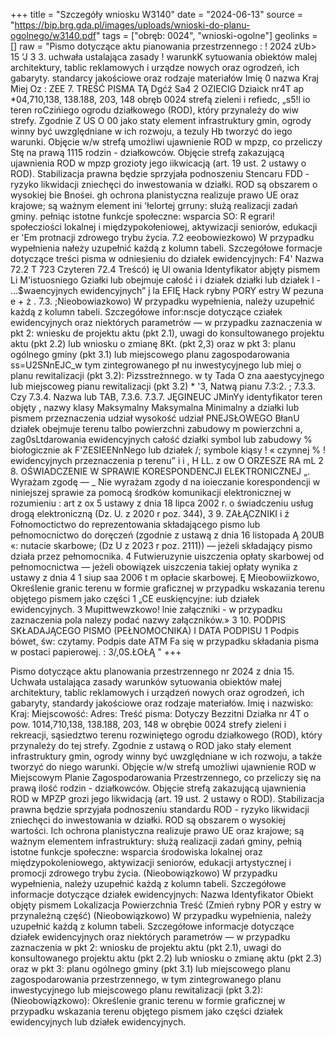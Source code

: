 +++
title = "Szczegóły wniosku W3140"
date = "2024-06-13"
source = "https://bip.brg.gda.pl/images/uploads/wnioski-do-planu-ogolnego/w3140.pdf"
tags = ["obręb: 0024", "wnioski-ogolne"]
geolinks = []
raw = "Pismo dotyczące aktu pianowania przestrzennego : ! 2024 zUb> 15 'J 3 3. uchwała ustalająca zasady ! warunkK sytuowania obiektów malej architektury, tablic reklamowych i urządze nowych oraz ogrodzeń, ich gabaryty. standarcy jakościowe oraz rodzaje materiałów Imię 0 nazwa Kraj Miej Oz : ZEE 7. TREŚĆ PISMA TĄ Dgćź Sa4 2 OZIECIG Dziaick nr4T ap *04,710,138, 138.188, 203, 148 obręb 0024 strefą zieleni i refiedc,  „s5!l io teren roCzińiego ogrodu działkowego (ROD), który przynależy do wiw strefy. Zgodnie Z US O 00 jako staty element infrastruktury gmin, ogrody winny być uwzględniane w ich rozwoju, a tezuly Hb tworzyć do iego warunki. Objęcie w/w strefą umożliwi ujawnienie ROD w mpzp, co przeliczy Stę na prawą 1115 rodzin - działkowców. Objęcie strefą zakazującą ujawnienia ROD w mpzp grozioty jego iikwicacją (art. 19 ust. 2 ustawy o ROD). Stabilizacja prawna będzie sprzyjała podnoszeniu  Stencaru FDD - ryzyko likwidacji zniechęci do inwestowania w działki. ROD są obszarem o wysokiej bie Bnośei. gh ochrona planistyczna realizuje prawo UE oraz krajowe; są ważnym element ini 'łelortej grruny: służą realizacji zadań gminy. pełniąc istotne funkcje społeczne: wsparcia SO: R egrari! społecziości lokalnej i międzypokołeniowej, aktywizacji seniorów, edukacji er  'Em protnacji zdrowego trybu życia. 7.2  eeobowiezkowo) W przypadku wypełnienia nałeży uzupełnić każdą z kolumn tabeli. Szczegółowe formacje dotyczące treści pisma w odniesieniu do działek ewidencyjnych: F4' Nazwa  72.2 T 723 Czyteren  72.4 Treścó) ię Ul owania Identyfikator  abjęty pismem  Li M'istuosniego  Gziałki lub  obejmuje całość i  i działek działki lub działek  l - ...$waencyjnych  ewidencyjnych” j la   EFIĘ Hack rybny PORY estry W pezuna e + ż . 7.3. ;Nieobowiazkowo) W przypadku wypełnienia, należy uzupełnić każdą z kolumn tabeli. Szczegółowe infor:nscje dotyczące cziałek ewidencyjnych oraz niektórych parametrów — w przypadku zaznaczenia w pkt 2: wniesku de projektu aktu (pkt 2.1), uwagi do konsultowanego projektu aktu (pkt 2.2) lub wniosku o zmianę 8Kt. (pkt 2,3) oraz w pkt 3: planu ogólnego gminy (pkt 3.1) lub miejscowego planu zagospodarowania ss=U2SNnEJC_w tym zintegrowanego pł nu inwestycyjnego lub miej o planu rewitalizacji (pkt 3.2): Pizsstreżnnego. w ty Tada O zna aaestycyjnego lub miejscoweg pianu rewitalizacji (pkt 3.2) * '3, Natwą pianu 7.3:2. ; 7.3.3. Czy  7.3.4. Nazwa lub  TAB, 7.3.6. 7.3.7. JĘGINEUC JMinYy identyfikator  teren objęty , nazwy klasy  Maksymalny  Maksymalna Minimalny  a działki lub  pismem przeznaczenia  udział  wysokość udział PNEJSŁOWEGO BłanU działek  obejmuje  terenu talbo  powierzchni  zabudowy m powierzchni a, zag0sLtdarowania ewidencyjnych  całość działki symbol lub  zabudowy %   biołogicznie ak F'ZESIEENnNego  lub działek /; symbole kiąsy !  «  czynnej % ! ewidencyjnych przeznaczenia    p terenu”    i   i ,  H LL. z ow O ORZESZE RA mL 2  8. OŚWIADCZENIE W SPRAWIE KORESPONDENCJI ELEKTRONICZNEJ „. Wyrażam zgodę — _ Nie wyrażam zgody d na ioieczanie korespondencji w niniejszej sprawie za pomocą środków komunikacji elektronicznej w rozumieniu : art z ox 5 ustawy z dnia 18 lipca 2002 r. o świadczeniu usług drogą elektroniczną (Dz. U. z 2020 r poz. 344), 3 9. ZAŁĄCZNIKI i ź Fołnomoctictwo do reprezentowania składającego pismo lub pełnomocnictwo do doręczeń (zgodnie z ustawą z dnia 16 listopada Ą 20UB  «: nutacie skarbowe; (Dz U z 2023 r poz. 2111)) — jeżeli składający pismo działa przez pełnomocnika. 4 Futwieruzynie uiszczenia opłaty skarbowej od pełnomocnictwa — jeżeli obowiązek uiszczenia takiej opłaty wynika z ustawy z dnia 4 1 siup saa 2006 t m opłacie skarbowej. Ę Mieobowiizkowo, Określenie granic terenu w formie graficznej w przypadku wskazania terenu objętego pismem jako części 1 „CE euskięncyjne: iub działek ewidencyjnych. 3 Mupittwewzkowo! lnie załączniki - w przypadku zaznaczenia pola nalezy podać nazwy załączników.» 3 10. PODPIS SKŁADAJĄCEGO PISMO (PEŁNOMOCNIKA) I DATA PODPISU 1 Podpis bówet, św: czytamy. Podpis  date ATM Fa się w przypadku składania pisma w postaci papierowej. : 3/,0S.ŁOŁĄ "
+++

Pismo dotyczące aktu planowania przestrzennego nr 2024 z dnia 15.
Uchwała ustalająca zasady warunków sytuowania obiektów małej architektury, tablic reklamowych i urządzeń nowych oraz ogrodzeń, ich gabaryty, standardy jakościowe oraz rodzaje materiałów.
Imię i nazwisko:
Kraj:
Miejscowość:
Adres:
Treść pisma:
Dotyczy Bezzitni Działka nr 4T o pow. 1014,710,138, 138.188, 203, 148 w obrębie 0024 strefy zieleni i
rekreacji, sąsiedztwo terenu rozwiniętego ogrodu działkowego (ROD), który przynależy do tej strefy. Zgodnie
z ustawą o ROD jako stały element infrastruktury gmin, ogrody winny być uwzględniane w ich rozwoju,
a także tworzyć do niego warunki. Objęcie w/w strefą umożliwi ujawnienie ROD w Miejscowym Planie Zagospodarowania Przestrzennego, co
przeliczy się na prawą ilość rodzin - działkowców. Objęcie strefą zakazującą ujawnienia ROD w MPZP
grozi jego likwidacją (art. 19 ust. 2 ustawy o ROD). Stabilizacja prawna będzie sprzyjała podnoszeniu
standardu ROD - ryzyko likwidacji zniechęci do inwestowania w działki. ROD są obszarem o wysokiej
wartości. Ich ochrona planistyczna realizuje prawo UE oraz krajowe; są ważnym elementem
infrastruktury: służą realizacji zadań gminy, pełnią istotne funkcje społeczne: wsparcia
środowiska lokalnej oraz międzypokoleniowego, aktywizacji seniorów, edukacji
artystycznej i promocji zdrowego trybu życia.
(Nieobowiązkowo) W przypadku wypełnienia, należy uzupełnić każdą z kolumn tabeli. Szczegółowe
informacje dotyczące działek ewidencyjnych:
Nazwa  Identyfikator  Obiekt objęty pismem
Lokalizacja  Powierzchnia  Treść
(Zmień rybny POR y estry w przynależną część)
(Nieobowiązkowo) W przypadku wypełnienia, należy uzupełnić każdą z kolumn tabeli. Szczegółowe
informacje dotyczące działek ewidencyjnych oraz niektórych parametrów — w przypadku zaznaczenia w pkt 2:
wniosku de projektu aktu (pkt 2.1), uwagi do konsultowanego projektu aktu (pkt 2.2) lub wniosku o zmianę
aktu (pkt 2.3) oraz w pkt 3: planu ogólnego gminy (pkt 3.1) lub miejscowego planu zagospodarowania
przestrzennego, w tym zintegrowanego planu inwestycyjnego lub miejscowego planu rewitalizacji (pkt 3.2):
(Nieobowiązkowo): Określenie granic terenu w formie graficznej w przypadku wskazania terenu objętego pismem jako części
działek ewidencyjnych lub działek ewidencyjnych.


